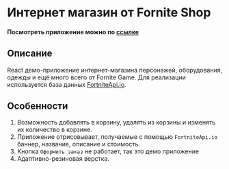 # Интернет магазин от Fornite Shop

#### Посмотреть приложение можно по [ссылке](https://li-land.github.io/Fornite-games-shop/)

## Описание

React демо-приложение интернет-магазина персонажей, оборудования, одежды и ещё много всего от Fornite Game. Для реализации используется база данных [FortniteApi.io](https://fortniteapi.io/).

## Особенности

1. Возможность добавлять в корзину, удалять из корзины и изменять их количество в корзине.
2. Приложение отрисовывает, получаемые с помощью `FortniteApi.io` баннер, название, описание и стоимость.
3. Кнопка `Оформить заказ` не работает, так это демо приложение
4. Адаптивно-резиновая верстка.
